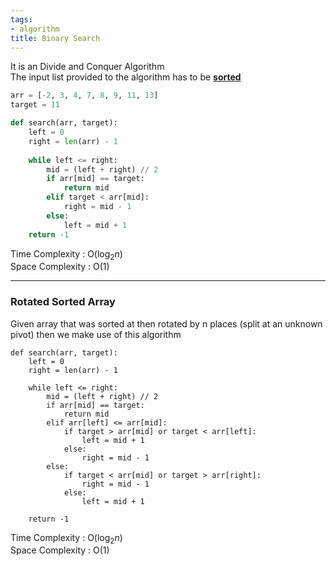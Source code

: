```yaml
---
tags:
- algorithm
title: Binary Search
---
```


It is an Divide and Conquer Algorithm  
The input list provided to the algorithm has to be **<u>sorted</u>**

````python
arr = [-2, 3, 4, 7, 8, 9, 11, 13]
target = 11

def search(arr, target):
    left = 0
    right = len(arr) - 1
    
    while left <= right:
        mid = (left + right) // 2
        if arr[mid] == target:
            return mid
        elif target < arr[mid]:
            right = mid - 1
        else:
            left = mid + 1
    return -1
````

Time Complexity : O($\log_2 n$)  
Space Complexity : O(1)

---

### Rotated Sorted Array

Given array that was sorted at then rotated by n places (split at an unknown pivot) then we make use of this algorithm

````python;
def search(arr, target):
	left = 0
	right = len(arr) - 1
	
	while left <= right:
		mid = (left + right) // 2
		if arr[mid] == target:
			return mid
		elif arr[left] <= arr[mid]:
			if target > arr[mid] or target < arr[left]:
				left = mid + 1
			else:
				right = mid - 1
		else:
			if target < arr[mid] or target > arr[right]:
				right = mid - 1
			else:
				left = mid + 1
	
	return -1
````

Time Complexity : O($\log_2 n$)  
Space Complexity : O(1)